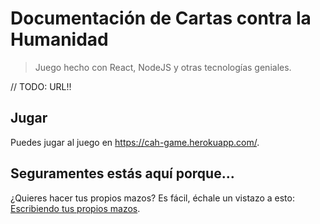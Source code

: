 # Documentación de Cartas contra la Humanidad
> Juego hecho con React, NodeJS y otras tecnologías geniales.

// TODO: URL!!

## Jugar
Puedes jugar al juego en https://cah-game.herokuapp.com/.

## Seguramentes estás aquí porque...
¿Quieres hacer tus propios mazos? Es fácil, échale un vistazo a esto: [Escribiendo tus propios mazos](custom-decks.md).
